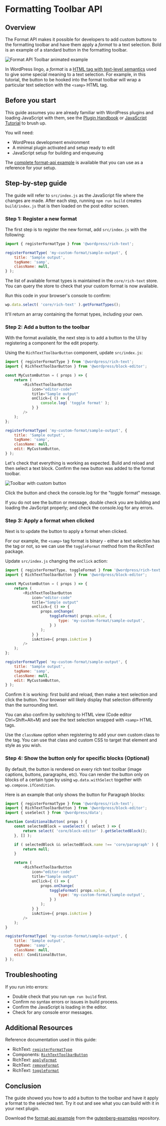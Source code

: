 # Formatting Toolbar API

## Overview

The Format API makes it possible for developers to add custom buttons to the formatting toolbar and have them apply a _format_ to a text selection. Bold is an example of a standard button in the formatting toolbar.

![Format API Toolbar animated example](https://developer.wordpress.org/files/2021/12/format-api-example.gif)

In WordPress lingo, a _format_ is a [HTML tag with text-level semantics](https://www.w3.org/TR/html5/textlevel-semantics.html#text-level-semantics-usage-summary) used to give some special meaning to a text selection. For example, in this tutorial, the button to be hooked into the format toolbar will wrap a particular text selection with the `<samp>` HTML tag.

## Before you start

This guide assumes you are already familiar with WordPress plugins and loading JavaScript with them, see the [Plugin Handbook](https://developer.wordpress.org/plugins/) or [JavaScript Tutorial](/docs/how-to-guides/javascript/README.md) to brush up.

You will need:

-   WordPress development environment
-   A minimal plugin activated and setup ready to edit
-   JavaScript setup for building and enqueuing

The [complete format-api example](https://github.com/WordPress/gutenberg-examples/tree/trunk/format-api) is available that you can use as a reference for your setup.

## Step-by-step guide

The guide will refer to `src/index.js` as the JavaScript file where the changes are made. After each step, running `npm run build` creates `build/index.js` that is then loaded on the post editor screen.

### Step 1: Register a new format

The first step is to register the new format, add `src/index.js` with the following:

```js
import { registerFormatType } from '@wordpress/rich-text';

registerFormatType( 'my-custom-format/sample-output', {
	title: 'Sample output',
	tagName: 'samp',
	className: null,
} );
```

The list of available format types is maintained in the `core/rich-text` store. You can query the store to check that your custom format is now available.

Run this code in your browser's console to confirm:

```js
wp.data.select( 'core/rich-text' ).getFormatTypes();
```

It'll return an array containing the format types, including your own.

### Step 2: Add a button to the toolbar

With the format available, the next step is to add a button to the UI by registering a component for the edit property.

Using the `RichTextToolbarButton` component, update `src/index.js`:

```js
import { registerFormatType } from '@wordpress/rich-text';
import { RichTextToolbarButton } from '@wordpress/block-editor';

const MyCustomButton = ( props ) => {
	return (
		<RichTextToolbarButton
			icon="editor-code"
			title="Sample output"
			onClick={ () => {
				console.log( 'toggle format' );
			} }
		/>
	);
};

registerFormatType( 'my-custom-format/sample-output', {
	title: 'Sample output',
	tagName: 'samp',
	className: null,
	edit: MyCustomButton,
} );
```

Let's check that everything is working as expected. Build and reload and then select a text block. Confirm the new button was added to the format toolbar.

![Toolbar with custom button](https://developer.wordpress.org/files/2021/12/format-api-toolbar.png)

Click the button and check the console.log for the "toggle format" message.

If you do not see the button or message, double check you are building and loading the JavScript properly; and check the console.log for any errors.

### Step 3: Apply a format when clicked

Next is to update the button to apply a format when clicked.

For our example, the `<samp>` tag format is binary - either a text selection has the tag or not, so we can use the `toggleFormat` method from the RichText package.

Update `src/index.js` changing the `onClick` action:

```js
import { registerFormatType, toggleFormat } from '@wordpress/rich-text';
import { RichTextToolbarButton } from '@wordpress/block-editor';

const MyCustomButton = ( props ) => {
	return (
		<RichTextToolbarButton
			icon="editor-code"
			title="Sample output"
			onClick={ () => {
				props.onChange(
					toggleFormat( props.value, {
						type: 'my-custom-format/sample-output',
					} )
				);
			} }
			isActive={ props.isActive }
		/>
	);
};

registerFormatType( 'my-custom-format/sample-output', {
	title: 'Sample output',
	tagName: 'samp',
	className: null,
	edit: MyCustomButton,
} );
```

Confirm it is working: first build and reload, then make a text selection and click the button. Your browser will likely display that selection differently than the surrounding text.

You can also confirm by switching to HTML view (Code editor Ctrl+Shift+Alt+M) and see the text selection wrapped with `<samp>` HTML tags.

Use the `className` option when registering to add your own custom class to the tag. You can use that class and custom CSS to target that element and style as you wish.

### Step 4: Show the button only for specific blocks (Optional)

By default, the button is rendered on every rich text toolbar (image captions, buttons, paragraphs, etc). You can render the button only on blocks of a certain type by using `wp.data.withSelect` together with `wp.compose.ifCondition`.

Here is an example that only shows the button for Paragraph blocks:

```js
import { registerFormatType } from '@wordpress/rich-text';
import { RichTextToolbarButton } from '@wordpress/block-editor';
import { useSelect } from '@wordpress/data';

function ConditionalButton( props ) {
	const selectedBlock = useSelect( ( select ) => {
		return select( 'core/block-editor' ).getSelectedBlock();
	}, [] );

	if ( selectedBlock && selectedBlock.name !== 'core/paragraph' ) {
		return null;
	}

	return (
		<RichTextToolbarButton
			icon="editor-code"
			title="Sample output"
			onClick={ () => {
				props.onChange(
					toggleFormat( props.value, {
						type: 'my-custom-format/sample-output',
					} )
				);
			} }
			isActive={ props.isActive }
		/>
	);
}

registerFormatType( 'my-custom-format/sample-output', {
	title: 'Sample output',
	tagName: 'samp',
	className: null,
	edit: ConditionalButton,
} );
```

## Troubleshooting

If you run into errors:

-   Double check that you run `npm run build` first.
-   Confirm no syntax errors or issues in build process.
-   Confirm the JavaScript is loading in the editor.
-   Check for any console error messages.

## Additional Resources

Reference documentation used in this guide:

-   RichText: [`registerFormatType`](/packages/rich-text/README.md#registerformattype)
-   Components: [`RichTextToolbarButton`](/packages/block-editor/src/components/rich-text#richtexttoolbarbutton)
-   RichText: [`applyFormat`](/packages/rich-text/README.md#applyformat)
-   RichText: [`removeFormat`](/packages/rich-text/README.md#removeformat)
-   RichText: [`toggleFormat`](/packages/rich-text/README.md#toggleformat)

## Conclusion

The guide showed you how to add a button to the toolbar and have it apply a format to the selected text. Try it out and see what you can build with it in your next plugin.

Download the [format-api example](https://github.com/WordPress/gutenberg-examples/tree/trunk/format-api) from the [gutenberg-examples](https://github.com/WordPress/gutenberg-examples) repository.
